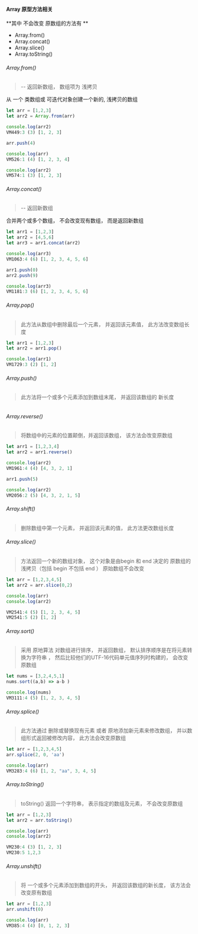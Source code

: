 #### Array 原型方法相关



**其中 不会改变 原数组的方法有 **

* Array.from()
* Array.concat()
* Array.slice()
* Array.toString()



###### Array.from()   

>  --  返回新数组， 数组项为 浅拷贝

从 一个 类数组或 可迭代对象创建一个新的, 浅拷贝的数组

``` javascript
let arr = [1,2,3]
let arr2 = Array.from(arr)

console.log(arr2)
VM449:3 (3) [1, 2, 3]

arr.push(4)

console.log(arr)
VM526:1 (4) [1, 2, 3, 4]

console.log(arr2)
VM574:1 (3) [1, 2, 3]
```



###### Array.concat()  

>  -- 返回新数组

合并两个或多个数组， 不会改变现有数组， 而是返回新数组

``` javascript
let arr1 = [1,2,3]
let arr2 = [4,5,6]
let arr3 = arr1.concat(arr2)

console.log(arr3)
VM1063:4 (6) [1, 2, 3, 4, 5, 6]

arr1.push(0)
arr2.push(9)

console.log(arr3)
VM1181:3 (6) [1, 2, 3, 4, 5, 6]
```



###### Array.pop()

> 此方法从数组中删除最后一个元素， 并返回该元素值， 此方法改变数组长度

``` javascript
let arr1 = [1,2,3]
let arr2 = arr1.pop()

console.log(arr1)
VM1729:3 (2) [1, 2]
```





###### Array.push()

> 此方法将一个或多个元素添加到数组末尾， 并返回该数组的 新长度 

``` javascript

```





###### Array.reverse()

> 将数组中的元素的位置颠倒，并返回该数组， 该方法会改变原数组

``` javascript
let arr1 = [1,2,3,4]
let arr2 = arr1.reverse()

console.log(arr2)
VM1961:4 (4) [4, 3, 2, 1]

arr1.push(5)

console.log(arr2)
VM2056:2 (5) [4, 3, 2, 1, 5]
```





###### Array.shift()

> 删除数组中第一个元素， 并返回该元素的值， 此方法更改数组长度







###### Array.slice()

> 方法返回一个新的数组对象， 这个对象是由begin 和 end 决定的 原数组的浅拷贝（包括 begin 不包括 end ） 原始数组不会改变

``` javascript
let arr = [1,2,3,4,5]
let arr2 = arr.slice(0,2)

console.log(arr)
console.log(arr2)

VM2541:4 (5) [1, 2, 3, 4, 5]
VM2541:5 (2) [1, 2]
```





###### Array.sort()

> 采用 原地算法 对数组进行排序， 并返回数组， 默认排序顺序是在将元素转换为字符串 ， 然后比较他们的UTF-16代码单元值序列时构建的， 会改变原数组

``` javascript
let nums = [3,2,4,5,1]
nums.sort((a,b) => a-b )

console.log(nums)
VM3111:4 (5) [1, 2, 3, 4, 5]
```





###### Array.splice()

> 此方法通过 删除或替换现有元素 或者 原地添加新元素来修改数组， 并以数组形式返回被修改内容， 此方法会改变原数组

``` javascript
let arr = [1,2,3,4,5]
arr.splice(2, 0, 'aa')

console.log(arr)
VM3283:4 (6) [1, 2, "aa", 3, 4, 5]
```





###### Array.toString()

> toString() 返回一个字符串， 表示指定的数组及元素， 不会改变原数组

``` javascript
let arr = [1,2,3]
let arr2 = arr.toString()

console.log(arr)
console.log(arr2)

VM230:4 (3) [1, 2, 3]
VM230:5 1,2,3
```





###### Array.unshift()

> 将 一个或多个元素添加到数组的开头， 并返回该数组的新长度， 该方法会改变原有数组

``` javascript
let arr = [1,2,3]
arr.unshift(0)

console.log(arr)
VM385:4 (4) [0, 1, 2, 3]
```

